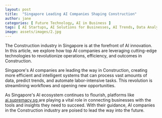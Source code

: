 ```yaml
---
layout: post
title:  "Singapore Leading AI Companies Shaping Construction"
author: jane
categories: [ Future Technology, AI in Business ]
tags: [ AI Startups, AI Solutions for Businesses, AI Trends, Data Analytics ]
image: assets/images/2.jpg
---
```


The Construction industry in Singapore is at the forefront of AI innovation. In this article, we explore how top AI companies are leveraging cutting-edge technologies to revolutionize operations, efficiency, and outcomes in Construction.

Singapore's AI companies are leading the way in Construction, creating more efficient and intelligent systems that can process vast amounts of data, predict trends, and automate labor-intensive tasks. This revolution is streamlining workflows and opening new opportunities.

As Singapore's AI ecosystem continues to flourish, platforms like <a href="https://ai.supremacy.sg" target="_blank"> ai.supremacy.sg </a> are playing a vital role in connecting businesses with the tools and insights they need to succeed. With their guidance, AI companies in the Construction industry are poised to lead the way into the future.
